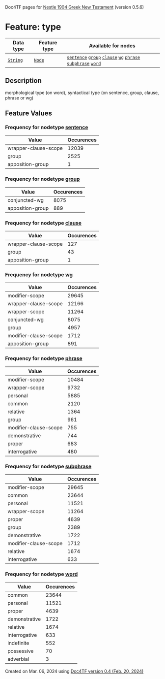 Doc4TF pages for [Nestle 1904 Greek New Testament](https://github.com/saulocantanhede/tfgreek2/tree/main/tf) (version 0.5.6)
# Feature: type
Data type|Feature type|Available for nodes
---|---|---
[`String`](featurebydatatype.md#string)|[`Node`](featurebytype.md#node)| [`sentence`](featurebynodetype.md#sentence)  [`group`](featurebynodetype.md#group)  [`clause`](featurebynodetype.md#clause)  [`wg`](featurebynodetype.md#wg)  [`phrase`](featurebynodetype.md#phrase)  [`subphrase`](featurebynodetype.md#subphrase)  [`word`](featurebynodetype.md#word) 
## Description
morphological type (on word), syntactical type (on sentence, group, clause, phrase or wg)
## Feature Values
### Frequency for nodetype [sentence](featurebynodetype.md#sentence)
Value|Occurences
---|---
wrapper-clause-scope|12039
group|2525
apposition-group|1
### Frequency for nodetype [group](featurebynodetype.md#group)
Value|Occurences
---|---
conjuncted-wg|8075
apposition-group|889
### Frequency for nodetype [clause](featurebynodetype.md#clause)
Value|Occurences
---|---
wrapper-clause-scope|127
group|43
apposition-group|1
### Frequency for nodetype [wg](featurebynodetype.md#wg)
Value|Occurences
---|---
modifier-scope|29645
wrapper-clause-scope|12166
wrapper-scope|11264
conjuncted-wg|8075
group|4957
modifier-clause-scope|1712
apposition-group|891
### Frequency for nodetype [phrase](featurebynodetype.md#phrase)
Value|Occurences
---|---
modifier-scope|10484
wrapper-scope|9732
personal|5885
common|2120
relative|1364
group|961
modifier-clause-scope|755
demonstrative|744
proper|683
interrogative|480
### Frequency for nodetype [subphrase](featurebynodetype.md#subphrase)
Value|Occurences
---|---
modifier-scope|29645
common|23644
personal|11521
wrapper-scope|11264
proper|4639
group|2389
demonstrative|1722
modifier-clause-scope|1712
relative|1674
interrogative|633
### Frequency for nodetype [word](featurebynodetype.md#word)
Value|Occurences
---|---
common|23644
personal|11521
proper|4639
demonstrative|1722
relative|1674
interrogative|633
indefinite|552
possessive|70
adverbial|3
 

Created on Mar. 06, 2024 using [Doc4TF  version 0.4 (Feb. 20, 2024)](https://github.com/tonyjurg/Doc4TF) 